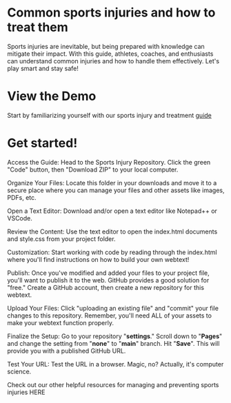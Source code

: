 # Common sports injuries and how to treat them
Sports injuries are inevitable, but being prepared with knowledge can mitigate their impact. With this guide, athletes, coaches, and enthusiasts can understand common injuries and how to handle them effectively. Let's play smart and stay safe!

# View the Demo
Start by familiarizing yourself with our sports injury and treatment [guide](https://cmarsalko.github.io/.
)
# Get started!
Access the Guide: Head to the Sports Injury Repository. Click the green "Code" button, then "Download ZIP" to your local computer.

Organize Your Files: Locate this folder in your downloads and move it to a secure place where you can manage your files and other assets like images, PDFs, etc.

Open a Text Editor: Download and/or open a text editor like Notepad++ or VSCode.

Review the Content: Use the text editor to open the index.html documents and style.css from your project folder.

Customization: Start working with code by reading through the index.html where you'll find instructions on how to build your own webtext!

Publish: Once you've modified and added your files to your project file, you'll want to publish it to the web. GitHub provides a good solution for "free." Create a GitHub account, then create a new repository for this webtext.

Upload Your Files: Click "uploading an existing file" and "commit" your file changes to this repository. Remember, you'll need ALL of your assets to make your webtext function properly.

Finalize the Setup: Go to your repository "**settings**." Scroll down to "**Pages**" and change the setting from "**none**" to "**main**" branch. Hit "**Save**". This will provide you with a published GitHub URL.

Test Your URL: Test the URL in a browser. Magic, no? Actually, it's computer science.

Check out our other helpful resources for managing and preventing sports injuries HERE
